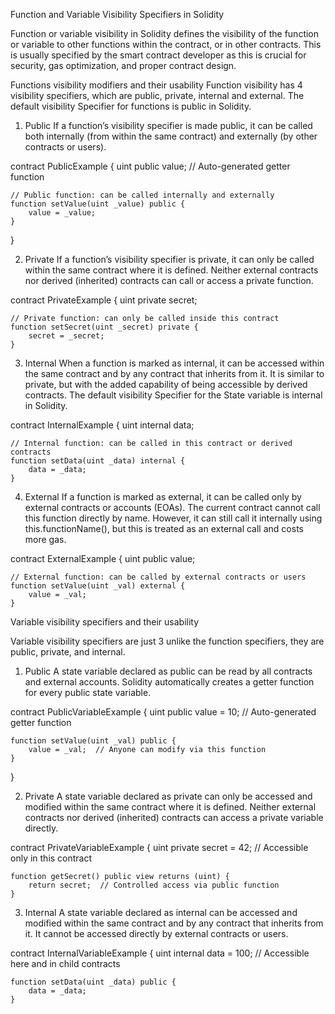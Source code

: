 Function and Variable Visibility Specifiers in Solidity

Function or variable visibility in Solidity defines the visibility of the function or variable to other functions within the contract, or in other contracts. This is usually specified by the smart contract developer as this is crucial for security, gas optimization, and proper contract design.

Functions visibility modifiers and their usability
Function visibility has 4 visibility specifiers, which are public, private, internal and external. The default visibility Specifier for functions is public in Solidity.

1. Public 
If a function’s visibility specifier is made public, it can be called both internally (from within the same contract) and externally (by other contracts or users). 

contract PublicExample {
    uint public value;  // Auto-generated getter function

    // Public function: can be called internally and externally
    function setValue(uint _value) public {
        value = _value;
    }
}

2. Private 
If a function’s visibility specifier is private, it can only be called within the same contract where it is defined. Neither external contracts nor derived (inherited) contracts can call or access a private function.

contract PrivateExample {
    uint private secret;

    // Private function: can only be called inside this contract
    function setSecret(uint _secret) private {
        secret = _secret;
    }


3. Internal 
When a function is marked as internal, it can be accessed within the same contract and by any contract that inherits from it. It is similar to private, but with the added capability of being accessible by derived contracts. The default visibility Specifier for the State variable is internal in Solidity.

contract InternalExample {
    uint internal data;

    // Internal function: can be called in this contract or derived contracts
    function setData(uint _data) internal {
        data = _data;
    }

4. External 
If a function is marked as external, it can be called only by external contracts or accounts (EOAs). The current contract cannot call this function directly by name. However, it can still call it internally using this.functionName(), but this is treated as an external call and costs more gas.

contract ExternalExample {
    uint public value;

    // External function: can be called by external contracts or users
    function setValue(uint _val) external {
        value = _val;
    }

Variable visibility specifiers and their usability

Variable visibility specifiers are just 3 unlike the function specifiers, they are public, private, and internal.

1. Public 
A state variable declared as public can be read by all contracts and external accounts. Solidity automatically creates a getter function for every public state variable.

contract PublicVariableExample {
    uint public value = 10;  // Auto-generated getter function

    function setValue(uint _val) public {
        value = _val;  // Anyone can modify via this function
    }
}

2. Private 
A state variable declared as private can only be accessed and modified within the same contract where it is defined. Neither external contracts nor derived (inherited) contracts can access a private variable directly.

contract PrivateVariableExample {
    uint private secret = 42;  // Accessible only in this contract

    function getSecret() public view returns (uint) {
        return secret;  // Controlled access via public function
    }
3. Internal 
A state variable declared as internal can be accessed and modified within the same contract and by any contract that inherits from it. It cannot be accessed directly by external contracts or users.

contract InternalVariableExample {
    uint internal data = 100;  // Accessible here and in child contracts

    function setData(uint _data) public {
        data = _data;
    }

